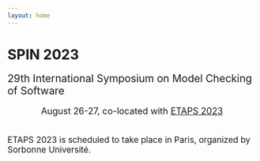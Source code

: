 ```yaml
---
layout: home
---
```


# SPIN 2023

<span style="font-size:21px">
29th International Symposium on Model Checking of Software
</span>

<p style="margin-bottom:5mm;"></p>

<p style="text-align: center;font-size:18px">
August 26-27, co-located with <a href="https://etaps.org/2023/">ETAPS 2023</a>
</p>

<p style="margin-bottom:1cm;"></p>

<span style="font-size:17px;">
ETAPS 2023 is scheduled to take place in Paris, organized by Sorbonne Université.
</span>

